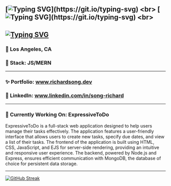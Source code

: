 
[![Typing SVG](https://readme-typing-svg.demolab.com?font=Fira+Code&pause=1000&color=42EAF7&random=false&width=435&lines=Hello%2C+I'm+Richard!)](https://git.io/typing-svg) <br>
[![Typing SVG](https://readme-typing-svg.demolab.com?font=Fira+Code&pause=1000&color=F70404&random=false&width=435&lines=a+Full-Stack+Software+Developer.)](https://git.io/typing-svg) <br>
-----
[![Typing SVG](https://readme-typing-svg.demolab.com?font=Fira+Code&pause=1000&random=false&width=435&lines=Currently%3A+[OPEN+TO+WORK])](https://git.io/typing-svg)
-----

### 🌆 Los Angeles, CA
### 🥞 Stack: JS/MERN
-----
### ✨ Portfolio: www.richardsong.dev
### 🔗 LinkedIn: www.linkedin.com/in/song-richard
-----
### 🚧 Currently Working On: ExpressiveToDo

ExpressiveToDo is a full-stack web application designed to help users manage their tasks effectively. The application features a user-friendly interface that allows users to create new tasks, specify due dates, and view a list of their tasks. The frontend of the application is built using HTML, CSS, JavaScript, and EJS for server-side rendering, providing an intuitive and responsive user experience. The backend, powered by Node.js and Express, ensures efficient communication with MongoDB, the database of choice for persistent data storage.

-----
[![GitHub Streak](https://streak-stats.demolab.com?user=Song-richard&theme=dark)](https://git.io/streak-stats)
